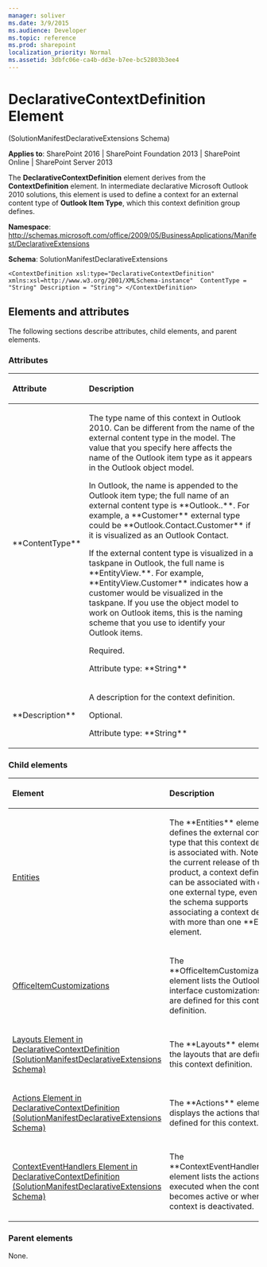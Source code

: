 ```yaml
---
manager: soliver
ms.date: 3/9/2015
ms.audience: Developer
ms.topic: reference
ms.prod: sharepoint
localization_priority: Normal
ms.assetid: 3dbfc06e-ca4b-dd3e-b7ee-bc52803b3ee4
---
```


# DeclarativeContextDefinition Element 

(SolutionManifestDeclarativeExtensions Schema)

**Applies to**: SharePoint 2016 | SharePoint Foundation 2013 | SharePoint Online | SharePoint Server 2013

The **DeclarativeContextDefinition** element derives from the **ContextDefinition** element. In intermediate declarative Microsoft Outlook 2010 solutions, this element is used to define a context for an external content type of **Outlook Item Type**, which this context definition group defines.

**Namespace**: 
http://schemas.microsoft.com/office/2009/05/BusinessApplications/Manifest/DeclarativeExtensions

**Schema**: SolutionManifestDeclarativeExtensions

```
<ContextDefinition xsl:type="DeclarativeContextDefinition" xmlns:xsl=http://www.w3.org/2001/XMLSchema-instance"  ContentType = "String" Description = "String"> </ContextDefinition>
```

## Elements and attributes

The following sections describe attributes, child elements, and parent elements.

### Attributes

<table>
<colgroup>
<col width="20%" />
<col width="80%" />
</colgroup>
<thead>
<tr class="header">
<th align="left"><p>Attribute</p></th>
<th align="left"><p>Description</p></th>
</tr>
</thead>
<tbody>
<tr class="odd">
<td align="left"><p>**ContentType**</p></td>
<td align="left"><p>The type name of this context in Outlook 2010. Can be different from the name of the external content type in the model. The value that you specify here affects the name of the Outlook item type as it appears in the Outlook object model.</p><p>In Outlook, the name is appended to the Outlook item type; the full name of an external content type is **Outlook.<OutlookItemType>.<ContentType>**. For example, a **Customer** external type could be **Outlook.Contact.Customer** if it is visualized as an Outlook Contact.</p><p>If the external content type is visualized in a taskpane in Outlook, the full name is **EntityView.<ContentType>**. For example, **EntityView.Customer** indicates how a customer would be visualized in the taskpane. If you use the object model to work on Outlook items, this is the naming scheme that you use to identify your Outlook items.</p>
<p>Required.</p>
<p>Attribute type: **String**</p></td>
</tr>
<tr class="even">
<td align="left"><p>**Description**</p></td>
<td align="left"><p>A description for the context definition.</p>
<p>Optional.</p>
<p>Attribute type: **String**</p></td>
</tr>
</tbody>
</table>

### Child elements

<table>
<colgroup>
<col width="30%" />
<col width="70%" />
</colgroup>
<thead>
<tr class="header">
<th align="left"><p>Element</p></th>
<th align="left"><p>Description</p></th>
</tr>
</thead>
<tbody>
<tr class="odd">
<td align="left"><p><a href="https://msdn.microsoft.com/library/a36a61aa-3ea9-031a-88d3-706b494af5f0.aspx">Entities</a></p></td>
<td align="left"><p>The **Entities** element defines the external content type that this context definition is associated with. Note that in the current release of the product, a context definition can be associated with only one external type, even though the schema supports associating a context definition with more than one **Entity** element.</p></td>
</tr>
<tr class="even">
<td align="left"><p><a href="https://msdn.microsoft.com/library/476e961f-9c21-b096-2dbb-cfb87a2740f6.aspx">OfficeItemCustomizations</a></p></td>
<td align="left"><p>The **OfficeItemCustomizations** element lists the Outlook user interface customizations that are defined for this context definition.</p></td>
</tr>
<tr class="odd">
<td align="left"><p><span sdata="link"><a href="layouts-element-in-declarativecontextdefinition-solutionmanifestdeclarativeexten.md">Layouts Element in DeclarativeContextDefinition (SolutionManifestDeclarativeExtensions Schema)</a></span></p></td>
<td align="left"><p>The **Layouts** element lists the layouts that are defined for this context definition.</p></td>
</tr>
<tr class="even">
<td align="left"><p><span sdata="link"><a href="actions-element-in-declarativecontextdefinition-solutionmanifestdeclarativeexten.md">Actions Element in DeclarativeContextDefinition (SolutionManifestDeclarativeExtensions Schema)</a></span></p></td>
<td align="left"><p>The **Actions** element displays the actions that are defined for this context.</p></td>
</tr>
<tr class="odd">
<td align="left"><p><span sdata="link"><a href="contexteventhandlers-element-in-declarativecontextdefinition-solutionmanifestdec.md">ContextEventHandlers Element in DeclarativeContextDefinition (SolutionManifestDeclarativeExtensions Schema)</a></span></p></td>
<td align="left"><p>The **ContextEventHandlers** element lists the actions to be executed when the context becomes active or when the context is deactivated.</p></td>
</tr>
</tbody>
</table>

### Parent elements

None.

<br/>


<br/>






